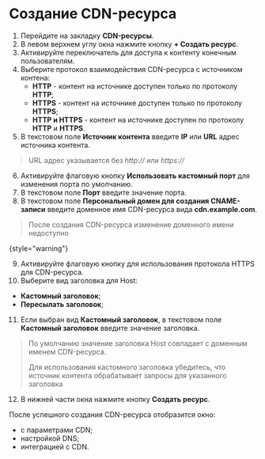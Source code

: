 # Создание CDN-ресурса

1. Перейдите на закладку **CDN-ресурсы**.
2. В левом верхнем углу окна нажмите кнопку **+ Создать ресурс**.
3. Активируйте переключатель для доступа к контенту конечным пользователям.
4. Выберите протокол взаимодействия CDN-ресурса с источником контена:
   - **HTTP** - контент на источнике доступен только по протоколу **HTTP**;
   - **HTTPS** - контент на источнике доступен только по протоколу **HTTPS**;
   - **HTTP и HTTPS** - контент на источнике доступен по протоколу **HTTP** и **HTTPS**.
5. В текстовом поле **Источник контента** введите **IP** или **URL** адрес источника контента.

> URL адрес указывается без _http://_ или _https://_

6. Активируйте флаговую кнопку **Использовать кастомный порт** для изменения порта по умолчанию.
7. В текстовом поле **Порт** введите значение порта.
8. В текстовом поле **Персональный домен для создания CNAME-записи** введите доменное имя CDN-ресурса вида **cdn.example.com**.

> После создания CDN-ресурса изменение доменного имени недоступно
> 
{style="warning"}

9. Активируйте флаговую кнопку для использования протокола HTTPS для CDN-ресурса.
10. Выберите вид заголовка для Host:
 - **Кастомный заголовок**;
 - **Пересылать заголовок**;
11. Если выбран вид **Кастомный заголовок**, в текстовом поле **Кастомный заголовок** введите значение заголовка.

> По умолчанию значение заголовка Host совпадает с доменным именем CDN-ресурса.
> 
> Для использования кастомного заголовка убедитесь, что источник контента обрабатывает запросы для указанного заголовка

12. В нижней части окна нажмите кнопку **Создать ресурс**.

После успешного создания CDN-ресурса отобразится окно:
- с параметрами CDN;
- настройкой DNS;
- интеграцией с CDN.